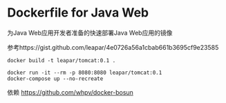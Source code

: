 # Dockerfile for Java Web
为Java Web应用开发者准备的快速部署Java Web应用的镜像

参考https://gist.github.com/leapar/4e0726a56a1cbab661b3695cf9e23585

```
docker build -t leapar/tomcat:0.1 .
```


```
docker run -it --rm -p 8080:8080 leapar/tomcat:0.1
docker-compose up --no-recreate
```

依赖 https://github.com/whpv/docker-bosun
